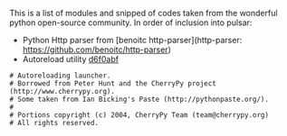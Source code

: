 This is a list of modules and snipped of codes taken from the wonderful
python open-source community. In order of inclusion into pulsar:

* Python Http parser from [benoitc http-parser](http-parser: https://github.com/benoitc/http-parser)
* Autoreload utility [d6f0abf](https://github.com/quantmind/pulsar/commit/d6f0abf99bb4f539101f3badadba3d027eb1e295)
```
# Autoreloading launcher.
# Borrowed from Peter Hunt and the CherryPy project (http://www.cherrypy.org).
# Some taken from Ian Bicking's Paste (http://pythonpaste.org/).
#
# Portions copyright (c) 2004, CherryPy Team (team@cherrypy.org)
# All rights reserved.
```
